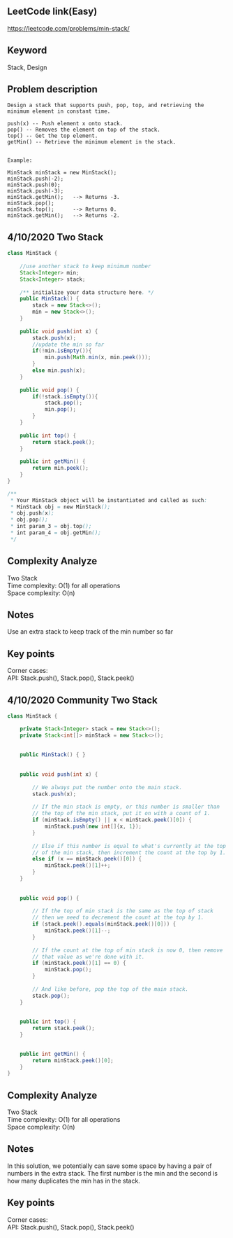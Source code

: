 ## LeetCode link(Easy)
https://leetcode.com/problems/min-stack/

## Keyword
Stack, Design

## Problem description
```
Design a stack that supports push, pop, top, and retrieving the minimum element in constant time.

push(x) -- Push element x onto stack.
pop() -- Removes the element on top of the stack.
top() -- Get the top element.
getMin() -- Retrieve the minimum element in the stack.
 

Example:

MinStack minStack = new MinStack();
minStack.push(-2);
minStack.push(0);
minStack.push(-3);
minStack.getMin();   --> Returns -3.
minStack.pop();
minStack.top();      --> Returns 0.
minStack.getMin();   --> Returns -2.
```
## 4/10/2020 Two Stack

```java
class MinStack {
    
    //use another stack to keep minimum number
    Stack<Integer> min;
    Stack<Integer> stack;
    
    /** initialize your data structure here. */
    public MinStack() {
        stack = new Stack<>();
        min = new Stack<>();
    }
    
    public void push(int x) {
        stack.push(x);
        //update the min so far
        if(!min.isEmpty()){
            min.push(Math.min(x, min.peek()));
        }
        else min.push(x);
    }
    
    public void pop() {
        if(!stack.isEmpty()){
            stack.pop();
            min.pop();
        }
    }
    
    public int top() {
        return stack.peek();
    }
    
    public int getMin() {
        return min.peek();
    }
}

/**
 * Your MinStack object will be instantiated and called as such:
 * MinStack obj = new MinStack();
 * obj.push(x);
 * obj.pop();
 * int param_3 = obj.top();
 * int param_4 = obj.getMin();
 */
```

## Complexity Analyze
Two Stack\
Time complexity: O(1) for all operations\
Space complexity: O(n)

## Notes
Use an extra stack to keep track of the min number so far

## Key points
Corner cases: \
API: Stack.push(), Stack.pop(), Stack.peek()

## 4/10/2020 Community Two Stack

```java
class MinStack {

    private Stack<Integer> stack = new Stack<>();
    private Stack<int[]> minStack = new Stack<>();
    
    
    public MinStack() { }
    
    
    public void push(int x) {
        
        // We always put the number onto the main stack.
        stack.push(x);
        
        // If the min stack is empty, or this number is smaller than
        // the top of the min stack, put it on with a count of 1.
        if (minStack.isEmpty() || x < minStack.peek()[0]) {
            minStack.push(new int[]{x, 1});
        }
        
        // Else if this number is equal to what's currently at the top
        // of the min stack, then increment the count at the top by 1.
        else if (x == minStack.peek()[0]) {
            minStack.peek()[1]++;
        }
    }
    
    
    public void pop() {
        
        // If the top of min stack is the same as the top of stack
        // then we need to decrement the count at the top by 1.
        if (stack.peek().equals(minStack.peek()[0])) {
            minStack.peek()[1]--;
        }
        
        // If the count at the top of min stack is now 0, then remove
        // that value as we're done with it.
        if (minStack.peek()[1] == 0) {
            minStack.pop();
        }
        
        // And like before, pop the top of the main stack.
        stack.pop();
    }
    
    
    public int top() {
        return stack.peek();
    }

    
    public int getMin() {
        return minStack.peek()[0];
    }
}
```

## Complexity Analyze
Two Stack\
Time complexity: O(1) for all operations\
Space complexity: O(n)

## Notes
In this solution, we potentially can save some space by having a pair of numbers in the extra stack. The first number is the min and the second is how many duplicates the min has in the stack.

## Key points
Corner cases: \
API: Stack.push(), Stack.pop(), Stack.peek()


